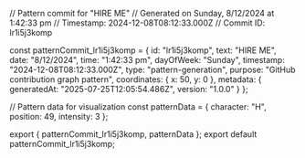 // Pattern commit for "HIRE ME"
// Generated on Sunday, 8/12/2024 at 1:42:33 pm
// Timestamp: 2024-12-08T08:12:33.000Z
// Commit ID: lr1i5j3komp

const patternCommit_lr1i5j3komp = {
  id: "lr1i5j3komp",
  text: "HIRE ME",
  date: "8/12/2024",
  time: "1:42:33 pm",
  dayOfWeek: "Sunday",
  timestamp: "2024-12-08T08:12:33.000Z",
  type: "pattern-generation",
  purpose: "GitHub contribution graph pattern",
  coordinates: {
    x: 50,
    y: 0
  },
  metadata: {
    generatedAt: "2025-07-25T12:05:54.486Z",
    version: "1.0.0"
  }
};

// Pattern data for visualization
const patternData = {
  character: "H",
  position: 49,
  intensity: 3
};

export { patternCommit_lr1i5j3komp, patternData };
export default patternCommit_lr1i5j3komp;
